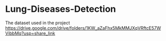 # Lung-Diseases-Detection
The dataset used in the project https://drive.google.com/drive/folders/1KW_aZaFhx5MkMMJXqVRftcE57WVibbMq?usp=share_link
